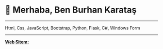 # 👋 Merhaba, Ben Burhan Karataş

---

Html, Css, JavaScript, Bootstrap, Python, Flask, C#, Windows Form

---

[**Web Sitem:**](http://burhankaratas.pythonanywhere.com/)
